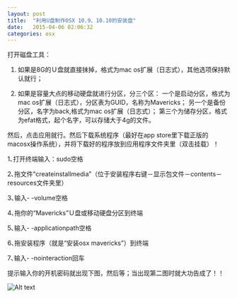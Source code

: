 ```yaml
---
layout: post
title:  "利用U盘制作OSX 10.9、10.10的安装盘"
date:   2015-04-06 02:06:32
categories: osx
---
```


打开磁盘工具：
1) 如果是8G的Ｕ盘就直接抹掉，格式为mac os扩展（日志式），其他选项保持默认就行； 

2) 如果是容量大点的移动硬盘就进行分区，分三个区： 
一个是启动分区，格式为mac os扩展（日志式），分区表为GUID，名称为Mavericks； 
另一个是备份分区，名字为back,格式为mac os扩展（日志式）； 
第三个为储存分区，格式为efat格式，起个名字，可以存储大于4g的文件。 

然后，点击应用就行。然后下载系统程序（最好在app store里下载正版的macosx操作系统），并将下载好的程序放到应用程序文件夹里（双击挂载）！

1､打开终端输入：sudo空格

2､拖文件“createinstallmedia”（位于安装程序右键－显示包文件－contents－resources文件夹里） 

3､输入- -volume空格

4､拖你的“Mavericks”Ｕ盘或移动硬盘分区到终端

5､输入- -applicationpath空格

6､拖安装程序（就是“安装osx mavericks”）到终端

7､输入- -nointeraction回车

提示输入你的开机密码就出现下图，然后等；当出现第二图时就大功告成了！！


![Alt text](http://7u2srn.com1.z0.glb.clouddn.com/@/images/post/upanosx.PNG)
